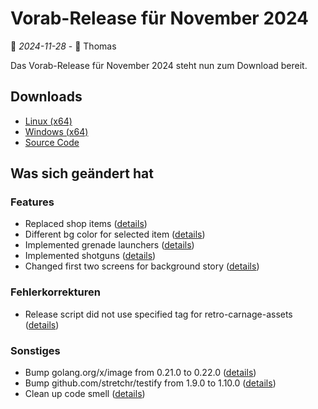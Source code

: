 # Vorab-Release für November 2024

📅 *2024-11-28* - 🧔 Thomas

Das Vorab-Release für November 2024 steht nun zum Download bereit.

## Downloads

- [Linux (x64)](https://www.retro-carnage.net/releases/Retro-Carnage-Linux.zip)
- [Windows (x64)](https://www.retro-carnage.net/releases/Retro-Carnage-Windows.zip)
- [Source Code](https://www.retro-carnage.net/releases/Retro-Carnage-Code.zip)

## Was sich geändert hat

### Features

- Replaced shop items ([details](https://github.com/Retro-Carnage-Team/retro-carnage/pull/190))
- Different bg color for selected item ([details](https://github.com/Retro-Carnage-Team/retro-carnage/pull/194))
- Implemented grenade launchers ([details](https://github.com/Retro-Carnage-Team/retro-carnage/pull/195))
- Implemented shotguns ([details](https://github.com/Retro-Carnage-Team/retro-carnage/pull/196))
- Changed first two screens for background story ([details](https://github.com/Retro-Carnage-Team/retro))

### Fehlerkorrekturen

- Release script did not use specified tag for retro-carnage-assets ([details](https://github.com/Retro-Carnage-Team/retro-carnage/pull/187))

### Sonstiges

- Bump golang.org/x/image from 0.21.0 to 0.22.0 ([details](https://github.com/Retro-Carnage-Team/retro-carnage/pull/188))
- Bump github.com/stretchr/testify from 1.9.0 to 1.10.0 ([details](https://github.com/Retro-Carnage-Team/retro-carnage/pull/198))
- Clean up code smell ([details](https://github.com/Retro-Carnage-Team/retro-carnage/pull/199))
